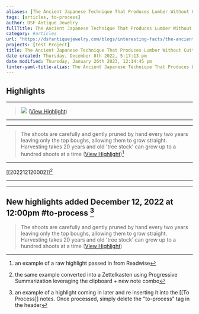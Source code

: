 ```yaml
---
aliases: [The Ancient Japanese Technique That Produces Lumber Without Cutting Trees]
tags: [articles, to-process]
author: DSF Antique Jewelry
fullTitle: The Ancient Japanese Technique That Produces Lumber Without Cutting Trees
category: #articles
url: "https://dsfantiquejewelry.com/blogs/interesting-facts/the-ancient-japanese-technique-that-produces-lumber-without-cutting-trees"
projects: [Test Project]
title: The Ancient Japanese Technique That Produces Lumber Without Cutting Trees
date created: Thursday, December 8th 2022, 5:17:13 pm
date modified: Thursday, January 26th 2023, 12:14:45 pm
linter-yaml-title-alias: The Ancient Japanese Technique That Produces Lumber Without Cutting Trees
---
```



## Highlights
---

> ![](https://cdn.shopify.com/s/files/1/0142/3405/8816/files/poza1_4.jpg?v=1652662357) ([View Highlight](https://read.readwise.io/read/01gkm5mj94j7xhptk1663cbm0s))

---
---


> The shoots are carefully and gently pruned by hand every two years leaving only the top boughs, allowing them to grow straight. Harvesting takes 20 years and old 'tree stock' can grow up to a hundred shoots at a time ([View Highlight](https://read.readwise.io/read/01gkm5n9a625vhyfqca6xaak1t))[^1]

---

[[202212120002]][^2]

---
---

## New highlights added December 12, 2022 at 12:00pm #to-process [^3]

> The shoots are carefully and gently pruned by hand every two years leaving only the top boughs, allowing them to grow straight. Harvesting takes 20 years and old 'tree stock' can grow up to a hundred shoots at a time ([View Highlight](https://read.readwise.io/read/01gkm5n9a625vhyfqca6xaak1t))

[^1]: an example of a raw highlight passed in from Readwise

[^2]: the same example converted into a Zettelkasten using Progressive Summarization leveraging the clipboard + new note combo

[^3]: an example of a highlight coming in later and re inserting it into the [[To Process]] notes. Once processed, simply delete the "to-process" tag in the header
